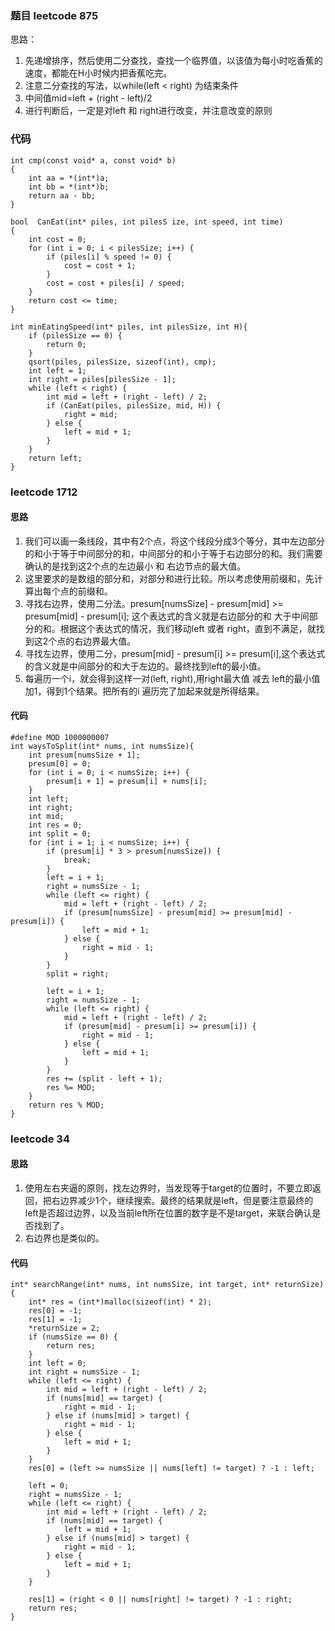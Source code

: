 ### 题目 leetcode 875
思路：
1. 先递增排序，然后使用二分查找，查找一个临界值，以该值为每小时吃香蕉的速度，都能在H小时候内把香蕉吃完。
2. 注意二分查找的写法，以while(left < right) 为结束条件
3. 中间值mid=left + (right - left)/2
4. 进行判断后，一定是对left 和 right进行改变，并注意改变的原则

### 代码
```
int cmp(const void* a, const void* b)
{
    int aa = *(int*)a;
    int bb = *(int*)b;
    return aa - bb;
}

bool  CanEat(int* piles, int pilesS ize, int speed, int time)
{
    int cost = 0;
    for (int i = 0; i < pilesSize; i++) {
        if (piles[i] % speed != 0) {
            cost = cost + 1;
        }
        cost = cost + piles[i] / speed;
    }
    return cost <= time;
}

int minEatingSpeed(int* piles, int pilesSize, int H){
    if (pilesSize == 0) {
        return 0;
    }
    qsort(piles, pilesSize, sizeof(int), cmp);
    int left = 1;
    int right = piles[pilesSize - 1];
    while (left < right) {
        int mid = left + (right - left) / 2;
        if (CanEat(piles, pilesSize, mid, H)) {
            right = mid;
        } else {
            left = mid + 1;
        }
    }
    return left;
}
```
### leetcode 1712
#### 思路
1. 我们可以画一条线段，其中有2个点，将这个线段分成3个等分，其中左边部分的和小于等于中间部分的和，中间部分的和小于等于右边部分的和。我们需要确认的是找到这2个点的左边最小 和 右边节点的最大值。
2. 这里要求的是数组的部分和，对部分和进行比较。所以考虑使用前缀和，先计算出每个点的前缀和。
3. 寻找右边界，使用二分法。presum[numsSize] - presum[mid] >= presum[mid] - presum[i]; 这个表达式的含义就是右边部分的和 大于中间部分的和。根据这个表达式的情况，我们移动left 或者 right，直到不满足，就找到这2个点的右边界最大值。
4. 寻找左边界，使用二分，presum[mid] - presum[i] >= presum[i],这个表达式的含义就是中间部分的和大于左边的。最终找到left的最小值。
5. 每遍历一个i，就会得到这样一对(left, right),用right最大值 减去 left的最小值 加1，得到1个结果。把所有的i 遍历完了加起来就是所得结果。
#### 代码
```
#define MOD 1000000007
int waysToSplit(int* nums, int numsSize){
    int presum[numsSize + 1];
    presum[0] = 0;
    for (int i = 0; i < numsSize; i++) {
        presum[i + 1] = presum[i] + nums[i];
    }
    int left;
    int right;
    int mid;
    int res = 0;
    int split = 0;
    for (int i = 1; i < numsSize; i++) {
        if (presum[i] * 3 > presum[numsSize]) {
            break;
        }
        left = i + 1;
        right = numsSize - 1;
        while (left <= right) {
            mid = left + (right - left) / 2;
            if (presum[numsSize] - presum[mid] >= presum[mid] - presum[i]) {
                left = mid + 1;
            } else {
                right = mid - 1;
            }
        }
        split = right;

        left = i + 1;
        right = numsSize - 1;
        while (left <= right) {
            mid = left + (right - left) / 2;
            if (presum[mid] - presum[i] >= presum[i]) {
                right = mid - 1; 
            } else {
                left = mid + 1;
            }
        }
        res += (split - left + 1);
        res %= MOD;
    }
    return res % MOD;
}
```
### leetcode 34
#### 思路
1. 使用左右夹逼的原则，找左边界时，当发现等于target的位置时，不要立即返回，把右边界减少1个，继续搜索。最终的结果就是left，但是要注意最终的left是否超过边界，以及当前left所在位置的数字是不是target，来联合确认是否找到了。
2. 右边界也是类似的。

#### 代码
```
int* searchRange(int* nums, int numsSize, int target, int* returnSize){
    int* res = (int*)malloc(sizeof(int) * 2);
    res[0] = -1;
    res[1] = -1;
    *returnSize = 2;
    if (numsSize == 0) {
        return res;
    }
    int left = 0;
    int right = numsSize - 1;
    while (left <= right) {
        int mid = left + (right - left) / 2;
        if (nums[mid] == target) {
            right = mid - 1;
        } else if (nums[mid] > target) {
            right = mid - 1;
        } else {
            left = mid + 1;
        }
    }
    res[0] = (left >= numsSize || nums[left] != target) ? -1 : left;

    left = 0;
    right = numsSize - 1;
    while (left <= right) {
        int mid = left + (right - left) / 2;
        if (nums[mid] == target) {
            left = mid + 1;
        } else if (nums[mid] > target) {
            right = mid - 1;
        } else {
            left = mid + 1;
        }
    }

    res[1] = (right < 0 || nums[right] != target) ? -1 : right; 
    return res;
}
```